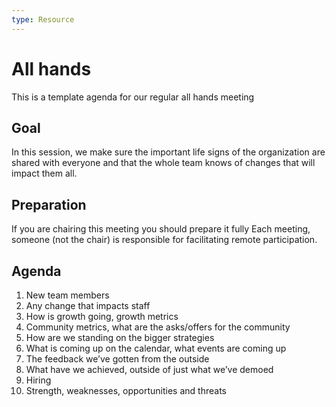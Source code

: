 ```yaml
---
type: Resource
---
```


# All hands

This is a template agenda for our regular all hands meeting

## Goal

In this session, we make sure the important life signs of the organization are shared with everyone and that the whole team knows of changes that will impact them all.

## Preparation

If you are chairing this meeting you should prepare it fully
Each meeting, someone (not the chair) is responsible for facilitating remote participation.

## Agenda

1) New team members
2) Any change that impacts staff
3) How is growth going, growth metrics
4) Community metrics, what are the asks/offers for the community
5) How are we standing on the bigger strategies
6) What is coming up on the calendar, what events are coming up
7) The feedback we’ve gotten from the outside
8) What have we achieved, outside of just what we’ve demoed
9) Hiring
10) Strength, weaknesses, opportunities and threats
